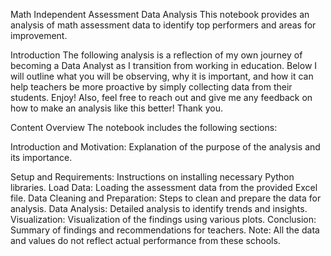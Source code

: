 Math Independent Assessment Data Analysis
This notebook provides an analysis of math assessment data to identify top performers and areas for improvement.

Introduction
The following analysis is a reflection of my own journey of becoming a Data Analyst as I transition from working in education. Below I will outline what you will be observing, why it is important, and how it can help teachers be more proactive by simply collecting data from their students. Enjoy! Also, feel free to reach out and give me any feedback on how to make an analysis like this better! Thank you.

Content Overview
The notebook includes the following sections:

Introduction and Motivation: Explanation of the purpose of the analysis and its importance.</n>

Setup and Requirements: Instructions on installing necessary Python libraries.
Load Data: Loading the assessment data from the provided Excel file.
Data Cleaning and Preparation: Steps to clean and prepare the data for analysis.
Data Analysis: Detailed analysis to identify trends and insights.
Visualization: Visualization of the findings using various plots.
Conclusion: Summary of findings and recommendations for teachers.
Note: All the data and values do not reflect actual performance from these schools.
